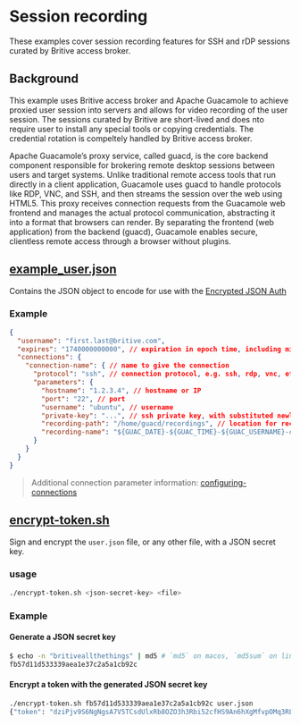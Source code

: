 # Session recording

These examples cover session recording features for SSH and rDP sessions curated by Britive access broker.

## Background

This example uses Britive access broker and Apache Guacamole to achieve proxied user session into servers and allows for video recording of the user session. The sessions curated by Britive are short-lived and does nto require user to install any special tools or copying credentials. The credential rotation is compeltely handled by Britive access broker.

Apache Guacamole’s proxy service, called guacd, is the core backend component responsible for brokering remote desktop sessions between users and target systems. Unlike traditional remote access tools that run directly in a client application, Guacamole uses guacd to handle protocols like RDP, VNC, and SSH, and then streams the session over the web using HTML5. This proxy receives connection requests from the Guacamole web frontend and manages the actual protocol communication, abstracting it into a format that browsers can render. By separating the frontend (web application) from the backend (guacd), Guacamole enables secure, clientless remote access through a browser without plugins.

## [example_user.json](user.json)

Contains the JSON object to encode for use with the [Encrypted JSON Auth](https://guacamole.apache.org/doc/gug/json-auth.html)

### Example

```json
{
  "username": "first.last@britive.com",
  "expires": "1740000000000", // expiration in epoch time, including milliseconds
  "connections": {
    "connection-name": { // name to give the connection
      "protocol": "ssh", // connection protocol, e.g. ssh, rdp, vnc, etc.
      "parameters": {
        "hostname": "1.2.3.4", // hostname or IP
        "port": "22", // port
        "username": "ubuntu", // username
        "private-key": "...", // ssh private key, with substituted newlines, e.g. s/\n/\\n/g
        "recording-path": "/home/guacd/recordings", // location for recordings
        "recording-name": "${GUAC_DATE}-${GUAC_TIME}-${GUAC_USERNAME}-connection-name" // name of the recording
      }
    }
  }
}
```

> Additional connection parameter information: [configuring-connections](https://guacamole.apache.org/doc/gug/configuring-guacamole.html#configuring-connections)

## [encrypt-token.sh](encrypt-token.sh)

Sign and encrypt the `user.json` file, or any other file, with a JSON secret key.

### usage

```sh
./encrypt-token.sh <json-secret-key> <file>
```

### Example

#### Generate a JSON secret key

```sh
$ echo -n "britiveallthethings" | md5 # `md5` on macos, `md5sum` on linux
fb57d11d533339aea1e37c2a5a1cb92c
```

#### Encrypt a token with the generated JSON secret key

```sh
./encrypt-token.sh fb57d11d533339aea1e37c2a5a1cb92c user.json
{"token": "dziPjv9S6NgNgsA7V5TCsdUlxRb8OZO3h3Rbi52cfHS9An6hXgMfvpOMq3RLTBUFqC87j8RkN1jJ1zkyQa%2FgmiO07x2P%2FewLiKG86a60v%2BlUCv%2Blh9wd2ENMLjTnhmLhTWkpNgKHfQHQt%2F34K19vCl1Nyl4TPAJSDG%2Ffg6lngmQ1mN%2Fc1aa6iSWe7nm0p7hbYIlZqiF8I70Z1DhdWSSM6msAtMlMQmJirwPwRlaiN4FpUVM%2FN3isxoz0NdAjtNRZTjhTKXpJaUNX17Gyek9eo%2Bm8%2BGWWwZ7dFYNYusuECyRfS2iFyBGY5QQPk1%2F2LcVmtNJm%2BODGNujayEH89%2BQ8wmys5DY%2BByc92PgswrZQp6EwTAMnObT2nPqCnrh0wIeF3307ApcdIaqazlXUgqcboMPzP7ahK8rHGuzBWaf7%2B%2FwtDdLvTsEx6oSwJ%2FPLEiuSMvYO6Z72H5%2B1MqpVQil3hzmuaivilA263uYFky0tuJpT0zWErQD3nVXJQ%2B%2FGwqeOMcFSG8QvdW45KWZzgVF58aJO33%2FEO%2F8b8SI1a5nWvaFBRHEOfv6ftjhvbgkau4R1dN%2F9xMm9pfqAQOTdSzjJKWbcV2Emo%2BwlTocjP%2By%2F84HqLQtH8A%2BmRh9AjM8UqhW6QFoi50pd%2BF8IMiMeW2JcYX9zAD85semDdCzI2LnPVKtwe1KmfbJiDI%2BZ6ap2ZKyB"}
```
